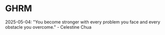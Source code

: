 # GHRM

2025-05-04: "You become stronger with every problem you face and every obstacle you overcome." - Celestine Chua